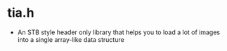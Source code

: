 # tia.h

* An STB style header only library that helps you to load a lot of images into a single array-like data structure 

